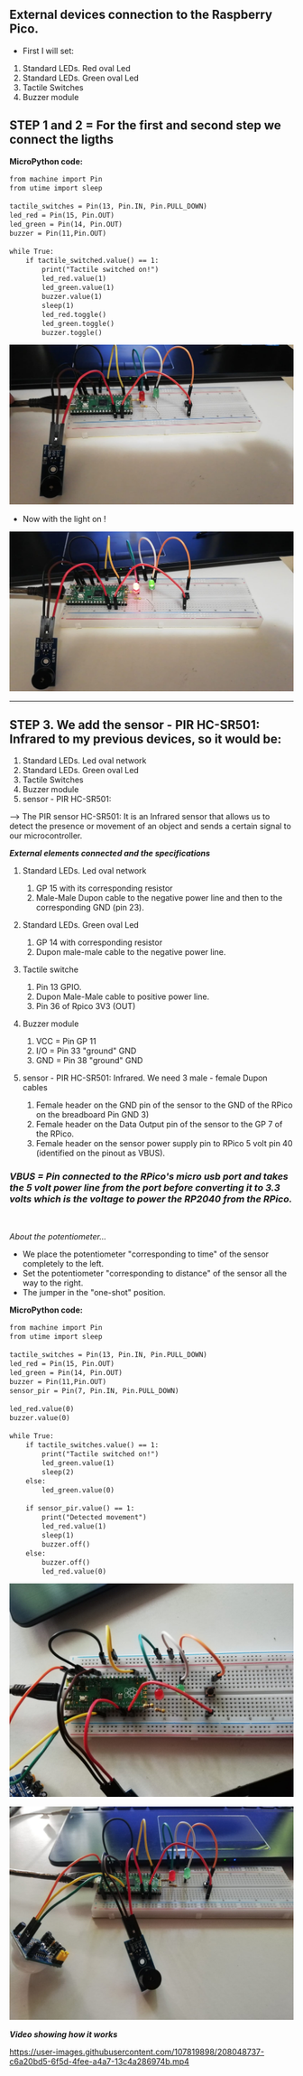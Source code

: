 ## External devices connection to the Raspberry Pico.

- First I will set:

1.	Standard LEDs. Red oval Led
2.	Standard LEDs. Green oval Led
3.	Tactile Switches
4.	Buzzer module


## STEP 1 and 2 = For the first and second step we connect the ligths 

**MicroPython code:**

    from machine import Pin
    from utime import sleep

    tactile_switches = Pin(13, Pin.IN, Pin.PULL_DOWN)
    led_red = Pin(15, Pin.OUT)
    led_green = Pin(14, Pin.OUT)
    buzzer = Pin(11,Pin.OUT)

    while True:
        if tactile_switched.value() == 1:
            print("Tactile switched on!")
            led_red.value(1)
            led_green.value(1)
            buzzer.value(1)      
            sleep(1)
            led_red.toggle()
            led_green.toggle()
            buzzer.toggle()

![link](img/WhatsApp%20Image%202022-12-05%20at%2006.00.47.jpeg)

- Now with the light on !

![link](img/WhatsApp%20Image%202022-12-05%20at%2006.01.21.jpeg)

---
## STEP 3. We add the sensor - PIR HC-SR501: Infrared to my previous devices, so it would be:

  1. Standard LEDs. Led oval network
  2. Standard LEDs. Green oval Led
  3. Tactile Switches
  4. Buzzer module
  5. sensor - PIR HC-SR501:

--> The PIR sensor HC-SR501: It is an Infrared sensor that allows us to detect the presence or movement of an object and sends a certain signal to our microcontroller.

***External elements connected and the specifications***

1. Standard LEDs. Led oval network
   1. GP 15 with its corresponding resistor
   2. Male-Male Dupon cable to the negative power line and then to the corresponding GND (pin 23).
2. Standard LEDs. Green oval Led
   1. GP 14 with corresponding resistor
   2. Dupon male-male cable to the negative power line.

3. Tactile switche
   1. Pin 13 GPIO.
   2. Dupon Male-Male cable to positive power line.
   3. Pin 36 of Rpico 3V3 (OUT)

4.	Buzzer module
    1. VCC = Pin GP 11
    2. I/O = Pin 33 "ground" GND
    3. GND = Pin 38 "ground" GND

5. sensor - PIR HC-SR501: Infrared. 
We need 3 male - female Dupon cables 
   1. Female header on the GND pin of the sensor to the GND of the RPico on the breadboard Pin GND 3)
   2. Female header on the Data Output pin of the sensor to the GP 7 of the RPico.
   3. Female header on the sensor power supply pin to RPico 5 volt pin 40 (identified on the pinout as VBUS).


### *VBUS = Pin connected to the RPico's micro usb port and takes the 5 volt power line from the port before converting it to 3.3 volts which is the voltage to power the RP2040 from the RPico.*

<br>

*About the potentiometer...*

- We place the potentiometer "corresponding to time" of the sensor completely to the left. 
- Set the potentiometer "corresponding to distance" of the sensor all the way to the right.
- The jumper in the "one-shot" position.

**MicroPython code:**

    from machine import Pin
    from utime import sleep

    tactile_switches = Pin(13, Pin.IN, Pin.PULL_DOWN)
    led_red = Pin(15, Pin.OUT)
    led_green = Pin(14, Pin.OUT)
    buzzer = Pin(11,Pin.OUT)
    sensor_pir = Pin(7, Pin.IN, Pin.PULL_DOWN)

    led_red.value(0)
    buzzer.value(0)

    while True:
        if tactile_switches.value() == 1:
            print("Tactile switched on!")
            led_green.value(1)
            sleep(2)
        else:
            led_green.value(0)

        if sensor_pir.value() == 1:
            print("Detected movement")
            led_red.value(1)
            sleep(1)
            buzzer.off()
        else:
            buzzer.off()
            led_red.value(0)

![link](img/WhatsApp%20Image%202022-12-06%20at%2004.30.37%20(1).jpeg)


![link](img/WhatsApp%20Image%202022-12-06%20at%2004.30.37.jpeg)


***Video showing how it works***


https://user-images.githubusercontent.com/107819898/208048737-c6a20bd5-6f5d-4fee-a4a7-13c4a286974b.mp4
